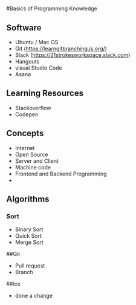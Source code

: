 #
#Basics of Programming Knowledge

## Software
 - Ubuntu / Mac OS 
 - Git (https://learngitbranching.js.org/)
 - Slack (https://21strokesworkspace.slack.com)
 - Hangouts
 - visual Studio Code
 - Asana
 
## Learning Resources
 - Stackoverflow
 - Codepen


## Concepts
 - Internet
 - Open Source
 - Server and Client 
 - Machine code 
 - Frontend and Backend Programming 
 - 
## Algorithms
 ### Sort
  - Binary Sort 
  - Quick Sort
  - Merge Sort

##Git
 - Pull request
 - Branch

##ice 
 - done a change
 
